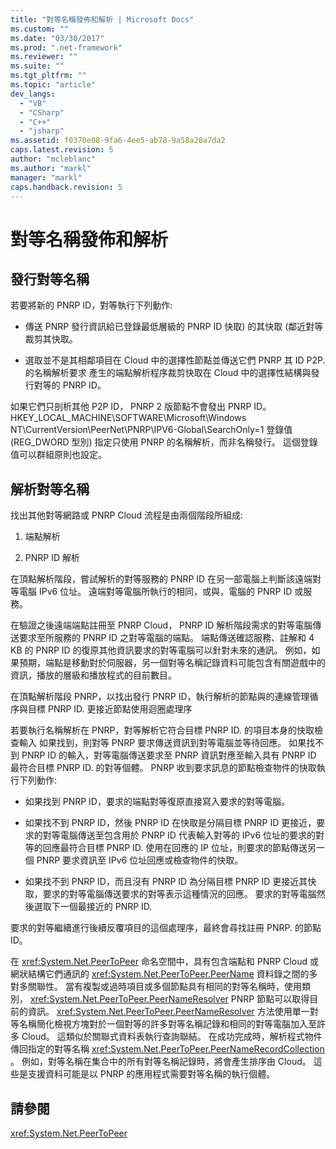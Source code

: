 ```yaml
---
title: "對等名稱發佈和解析 | Microsoft Docs"
ms.custom: ""
ms.date: "03/30/2017"
ms.prod: ".net-framework"
ms.reviewer: ""
ms.suite: ""
ms.tgt_pltfrm: ""
ms.topic: "article"
dev_langs: 
  - "VB"
  - "CSharp"
  - "C++"
  - "jsharp"
ms.assetid: f0370e08-9fa6-4ee5-ab78-9a58a20a7da2
caps.latest.revision: 5
author: "mcleblanc"
ms.author: "markl"
manager: "markl"
caps.handback.revision: 5
---
```

# 對等名稱發佈和解析
## 發行對等名稱  
 若要將新的 PNRP ID，對等執行下列動作:  
  
-   傳送 PNRP 發行資訊給已登錄最低層級的 PNRP ID 快取\) 的其快取 \(鄰近對等裁剪其快取。  
  
-   選取並不是其相鄰項目在 Cloud 中的選擇性節點並傳送它們 PNRP 其 ID P2P. 的名稱解析要求  產生的端點解析程序裁剪快取在 Cloud 中的選擇性結構與發行對等的 PNRP ID。  
  
 如果它們只剖析其他 P2P ID， PNRP 2 版節點不會發出 PNRP ID。  HKEY\_LOCAL\_MACHINE\\SOFTWARE\\Microsoft\\Windows NT\\CurrentVersion\\PeerNet\\PNRP\\IPV6\-Global\\SearchOnly\=1 登錄值 \(REG\_DWORD 型別\) 指定只使用 PNRP 的名稱解析，而非名稱發行。  這個登錄值可以群組原則也設定。  
  
## 解析對等名稱  
 找出其他對等網路或 PNRP Cloud 流程是由兩個階段所組成:  
  
1.  端點解析  
  
2.  PNRP ID 解析  
  
 在頂點解析階段，嘗試解析的對等服務的 PNRP ID 在另一部電腦上判斷該遠端對等電腦 IPv6 位址。  遠端對等電腦所執行的相同，或與，電腦的 PNRP ID 或服務。  
  
 在驗證之後遠端端點註冊至 PNRP Cloud， PNRP ID 解析階段需求的對等電腦傳送要求至所服務的 PNRP ID 之對等電腦的端點。  端點傳送確認服務、註解和 4 KB 的 PNRP ID 的復原其他資訊要求的對等電腦可以針對未來的通訊。  例如，如果預期，端點是移動對於伺服器，另一個對等名稱記錄資料可能包含有關遊戲中的資訊，播放的層級和播放程式的目前數目。  
  
 在頂點解析階段 PNRP，以找出發行 PNRP ID，執行解析的節點與的連線管理循序與目標 PNRP ID. 更接近節點使用迴圈處理序  
  
 若要執行名稱解析在 PNRP，對等解析它符合目標 PNRP ID. 的項目本身的快取檢查輸入  如果找到，則對等 PNRP 要求傳送資訊到對等電腦並等待回應。  如果找不到 PNRP ID 的輸入，對等電腦傳送要求至 PNRP 資訊對應至輸入具有 PNRP ID 最符合目標 PNRP ID. 的對等個體。  PNRP 收到要求訊息的節點檢查物件的快取執行下列動作:  
  
-   如果找到 PNRP ID，要求的端點對等復原直接寫入要求的對等電腦。  
  
-   如果找不到 PNRP ID，然後 PNRP ID 在快取是分隔目標 PNRP ID 更接近，要求的對等電腦傳送至包含用於 PNRP ID 代表輸入對等的 IPv6 位址的要求的對等的回應最符合目標 PNRP ID.  使用在回應的 IP 位址，則要求的節點傳送另一個 PNRP 要求資訊至 IPv6 位址回應或檢查物件的快取。  
  
-   如果找不到 PNRP ID，而且沒有 PNRP ID 為分隔目標 PNRP ID 更接近其快取，要求的對等電腦傳送要求的對等表示這種情況的回應。  要求的對等電腦然後選取下一個最接近的 PNRP ID.  
  
 要求的對等繼續進行後續反覆項目的這個處理序，最終會尋找註冊 PNRP. 的節點 ID。  
  
 在 <xref:System.Net.PeerToPeer> 命名空間中，具有包含端點和 PNRP Cloud 或網狀結構它們通訊的 <xref:System.Net.PeerToPeer.PeerName> 資料錄之間的多對多關聯性。  當有複製或過時項目或多個節點具有相同的對等名稱時，使用類別， <xref:System.Net.PeerToPeer.PeerNameResolver> PNRP 節點可以取得目前的資訊。  <xref:System.Net.PeerToPeer.PeerNameResolver> 方法使用單一對等名稱簡化檢視方塊對於一個對等的許多對等名稱記錄和相同的對等電腦加入至許多 Cloud。  這類似於關聯式資料表執行查詢聯結。  在成功完成時，解析程式物件傳回指定的對等名稱 <xref:System.Net.PeerToPeer.PeerNameRecordCollection> 。  例如，對等名稱在集合中的所有對等名稱記錄時，將會產生排序由 Cloud。  這些是支援資料可能是以 PNRP 的應用程式需要對等名稱的執行個體。  
  
## 請參閱  
 <xref:System.Net.PeerToPeer>